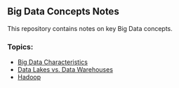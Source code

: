 ## Big Data Concepts Notes

This repository contains notes on key Big Data concepts.

### Topics:
- [Big Data Characteristics](./01_Big_Data_Characteristics.md)
- [Data Lakes vs. Data Warehouses](./02_Data_Lakes_vs_Data_Warehouses.md)
- [Hadoop](./03_Hadoop.md)
  
